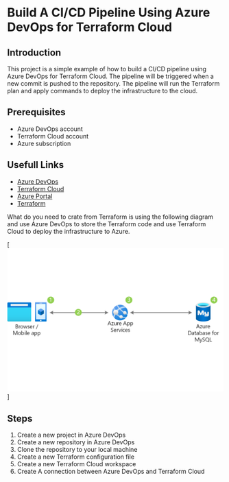# Build A CI/CD Pipeline Using Azure DevOps for Terraform Cloud

## Introduction

This project is a simple example of how to build a CI/CD pipeline using Azure DevOps for Terraform Cloud. The pipeline will be triggered when a new commit is pushed to the repository. The pipeline will run the Terraform plan and apply commands to deploy the infrastructure to the cloud.

## Prerequisites

- Azure DevOps account
- Terraform Cloud account
- Azure subscription

## Usefull Links

- [Azure DevOps](https://dev.azure.com/)
- [Terraform Cloud](https://app.terraform.io/)
- [Azure Portal](https://portal.azure.com/)
- [Terraform](https://www.terraform.io/)

What do you need to crate from Terraform is using the following diagram and use Azure DevOps to store the Terraform code and use Terraform Cloud to deploy the infrastructure to Azure.

[![Azure Web App and MySql Database](../Images/scalable-web-and-mobile-applications-using-azure-database-for-mysql.png)]



## Steps

1. Create a new project in Azure DevOps
2. Create a new repository in Azure DevOps
3. Clone the repository to your local machine
4. Create a new Terraform configuration file
5. Create a new Terraform Cloud workspace
6. Create A connection between Azure DevOps and Terraform Cloud
